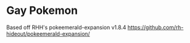 # Gay Pokemon

Based off RHH's pokeemerald-expansion v1.8.4 https://github.com/rh-hideout/pokeemerald-expansion/